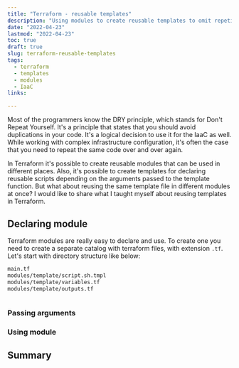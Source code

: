 ```yaml
---
title: "Terraform - reusable templates"
description: "Using modules to create reusable templates to omit repetition"
date: "2022-04-23"
lastmod: "2022-04-23"
toc: true
draft: true
slug: terraform-reusable-templates
tags:
  - terraform
  - templates
  - modules
  - IaaC
links:

---
```


Most of the programmers know the DRY principle, which stands for Don't Repeat
Yourself. It's a principle that states that you should avoid duplications in
your code. It's a logical decision to use it for the IaaC as well. While working
with complex infrastructure configuration, it's often the case that you need to
repeat the same code over and over again.

In Terraform it's possible to create reusable modules that can be used in
different places. Also, it's possible to create templates for declaring reusable
scripts depending on the arguments passed to the template function. But what
about reusing the same template file in different modules at once? I would like
to share what I taught myself about reusing templates in Terraform.

## Declaring module

Terraform modules are really easy to declare and use. To create one you need to
create a separate catalog with terraform files, with extension `.tf`. Let's
start with directory structure like below:

```bash {linenos=false}
main.tf
modules/template/script.sh.tmpl
modules/template/variables.tf
modules/template/outputs.tf
```


```terraform 

```

### 

### Passing arguments

### Using module

## Summary

